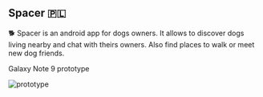 ## Spacer 🇵🇱
🐕
Spacer is an android app for dogs owners. It allows to discover dogs living nearby and chat with theirs owners. Also find places to walk or meet new dog friends.

Galaxy Note 9 prototype

![prototype](https://user-images.githubusercontent.com/48919716/105757435-3ec33380-5f4e-11eb-9c68-4fdcbce57944.png)

